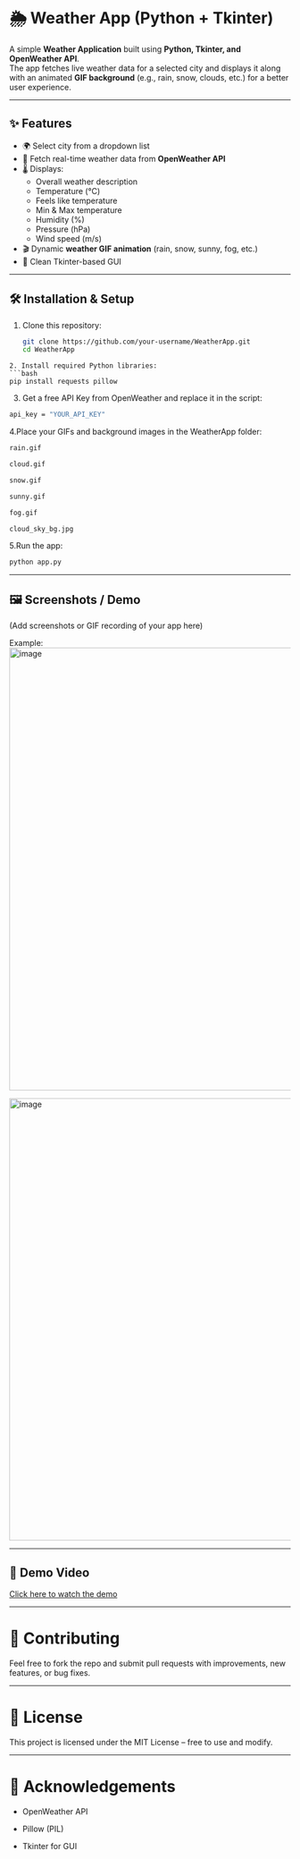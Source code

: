 # 🌦️ Weather App (Python + Tkinter)

A simple **Weather Application** built using **Python, Tkinter, and OpenWeather API**.  
The app fetches live weather data for a selected city and displays it along with an animated **GIF background** (e.g., rain, snow, clouds, etc.) for a better user experience.

---

## ✨ Features
- 🌍 Select city from a dropdown list
- 📡 Fetch real-time weather data from **OpenWeather API**
- 🌡️ Displays:
  - Overall weather description
  - Temperature (°C)
  - Feels like temperature
  - Min & Max temperature
  - Humidity (%)
  - Pressure (hPa)
  - Wind speed (m/s)
- 🎬 Dynamic **weather GIF animation** (rain, snow, sunny, fog, etc.)
- 🎨 Clean Tkinter-based GUI

---

## 🛠️ Installation & Setup

1. Clone this repository:
   ```bash
   git clone https://github.com/your-username/WeatherApp.git
   cd WeatherApp
```
2. Install required Python libraries:
```bash
pip install requests pillow
```

3. Get a free API Key from OpenWeather
 and replace it in the script:
```bash
api_key = "YOUR_API_KEY"
```

4.Place your GIFs and background images in the WeatherApp folder:
```bash
rain.gif

cloud.gif

snow.gif

sunny.gif

fog.gif

cloud_sky_bg.jpg
```
5.Run the app:
```bash
python app.py
```
---

## 🖼️ Screenshots / Demo

(Add screenshots or GIF recording of your app here)

Example:
<img width="632" height="792" alt="image" src="https://github.com/user-attachments/assets/711fc993-d1b4-4573-ab67-803f3612fb97" />

<img width="627" height="791" alt="image" src="https://github.com/user-attachments/assets/2c8b6514-6c08-40ba-8244-aaf263472721" />

---

## 🎥 Demo Video
[Click here to watch the demo](assets/demo.mp4)

---
# 🤝 Contributing

Feel free to fork the repo and submit pull requests with improvements, new features, or bug fixes.

---
# 📜 License

This project is licensed under the MIT License – free to use and modify.

---
# 🙌 Acknowledgements

- OpenWeather API

- Pillow (PIL)

- Tkinter for GUI
